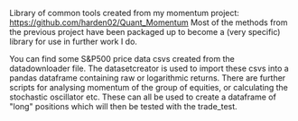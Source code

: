 Library of common tools created from my momentum project: https://github.com/harden02/Quant_Momentum
Most of the methods from the previous project have been packaged up to become a (very specific) library for use in further work I do. 

You can find some S&P500 price data csvs created from the datadownloader file. The datasetcreator is used to import these csvs into a pandas dataframe containing raw or logarithmic returns. There are further scripts for analysing momentum of the group of equities, or calculating the stochastic oscillator etc. These can all be used to create a dataframe of "long" positions which will then be tested with the trade_test.
